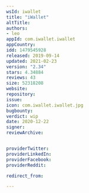 ```yaml
---
wsId: iwallet
title: "iWallet"
altTitle: 
authors:
- leo
appId: com.iwallet.iwallet
appCountry: 
idd: 1479545928
released: 2019-09-14
updated: 2021-02-23
version: "2.34"
stars: 4.34884
reviews: 43
size: 52318208
website: 
repository: 
issue: 
icon: com.iwallet.iwallet.jpg
bugbounty: 
verdict: wip
date: 2020-12-22
signer: 
reviewArchive:


providerTwitter: 
providerLinkedIn: 
providerFacebook: 
providerReddit: 

redirect_from:

---
```


